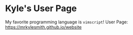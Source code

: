 # Kyle's User Page
My favorite programming language is `vimscript`!
User Page: https://mrkylesmith.github.io/website